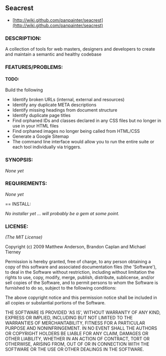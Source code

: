 ## Seacrest

* [http://wiki.github.com/panpainter/seacrest](http://wiki.github.com/panpainter/seacrest)

### DESCRIPTION:

A collection of tools for web masters, designers and developers to create and maintain a semantic and healthy codebase

### FEATURES/PROBLEMS:

#### TODO:
Build the following

- Identify broken URLs (internal, external and resources)
- Identify any duplicate META descriptions
- Identify missing headings from document structure
- Identify duplicate page titles
- Find orphaned IDs and classes declared in any CSS files but no longer in use in your HTML files
- Find orphaned images no longer being called from HTML/CSS
- Generate a Google Sitemap
- The command line interface would allow you to run the entire suite or each tool individually via triggers.

### SYNOPSIS:

*None yet*

### REQUIREMENTS:

*None yet*

== INSTALL:

*No installer yet ... will probably be a gem at some point.*

### LICENSE:

*(The MIT License)*

Copyright (c) 2009 Matthew Anderson, Brandon Caplan and Michael Tierney

Permission is hereby granted, free of charge, to any person obtaining
a copy of this software and associated documentation files (the
'Software'), to deal in the Software without restriction, including
without limitation the rights to use, copy, modify, merge, publish,
distribute, sublicense, and/or sell copies of the Software, and to
permit persons to whom the Software is furnished to do so, subject to
the following conditions:

The above copyright notice and this permission notice shall be
included in all copies or substantial portions of the Software.

THE SOFTWARE IS PROVIDED 'AS IS', WITHOUT WARRANTY OF ANY KIND,
EXPRESS OR IMPLIED, INCLUDING BUT NOT LIMITED TO THE WARRANTIES OF
MERCHANTABILITY, FITNESS FOR A PARTICULAR PURPOSE AND NONINFRINGEMENT.
IN NO EVENT SHALL THE AUTHORS OR COPYRIGHT HOLDERS BE LIABLE FOR ANY
CLAIM, DAMAGES OR OTHER LIABILITY, WHETHER IN AN ACTION OF CONTRACT,
TORT OR OTHERWISE, ARISING FROM, OUT OF OR IN CONNECTION WITH THE
SOFTWARE OR THE USE OR OTHER DEALINGS IN THE SOFTWARE.